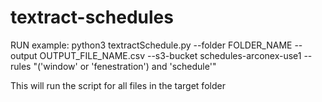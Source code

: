 # textract-schedules

RUN example: python3 textractSchedule.py --folder FOLDER_NAME --output OUTPUT_FILE_NAME.csv  --s3-bucket schedules-arconex-use1 --rules "('window' or 'fenestration') and 'schedule'"

This will run the script for all files in the target folder
